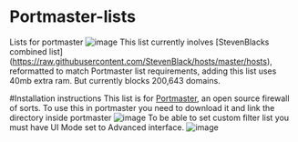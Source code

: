 # Portmaster-lists
Lists for portmaster 
![image](https://github.com/Chaython/Portmaster-lists/assets/6486343/4ab29a16-3837-4c5b-8336-a7e5731112a2)
This list currently inolves [StevenBlacks combined list] (https://raw.githubusercontent.com/StevenBlack/hosts/master/hosts), reformatted to match Portmaster list requirements, adding this list uses 40mb extra ram. But currently blocks 200,643 domains.

#Installation instructions
This list is for [Portmaster](https://github.com/christianhaitian/PortMaster), an open source firewall of sorts. 
To use this in portmaster you need to download it and link the directory inside portmaster
![image](https://github.com/Chaython/Portmaster-lists/assets/6486343/6c7edb7c-b0d9-4988-88ed-f931526b0965)
To be able to set custom filter list you must have UI Mode set to Advanced interface.
![image](https://github.com/Chaython/Portmaster-lists/assets/6486343/c874915f-8176-4842-8fa9-16bed2a2604c)
